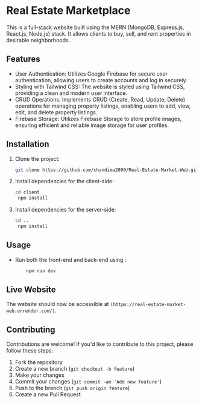 # Real Estate Marketplace

This is a full-stack website built using the MERN (MongoDB, Express.js, React.js, Node.js) stack. It allows clients to buy, sell, and rent properties in desirable neighborhoods.

## Features

- User Authentication: Utilizes Google Firebase for secure user authentication, allowing users to create accounts and log in securely.
- Styling with Tailwind CSS: The website is styled using Tailwind CSS, providing a clean and modern user interface.
- CRUD Operations: Implements CRUD (Create, Read, Update, Delete) operations for managing property listings, enabling users to add, view, edit, and delete property listings.
- Firebase Storage: Utilizes Firebase Storage to store profile images, ensuring efficient and reliable image storage for user profiles.
  
## Installation

1. Clone the project:

   ```bash
   git clone https://github.com/chandima2000/Real-Estate-Market-Web.git

2. Install dependencies for the client-side:

   ```bash
   cd client
    npm install

3. Install dependencies for the server-side:

   ```bash
   cd ..
    npm install


## Usage

- Run both the front-end and back-end using :
  ```bash
      npm run dev

## Live Website
The website should now be accessible at `(https://real-estate-market-web.onrender.com/)`.

## Contributing

Contributions are welcome! If you'd like to contribute to this project, please follow these steps:
1. Fork the repository
2. Create a new branch (`git checkout -b feature`)
3. Make your changes
4. Commit your changes (`git commit -am 'Add new feature'`)
5. Push to the branch (`git push origin feature`)
6. Create a new Pull Request
